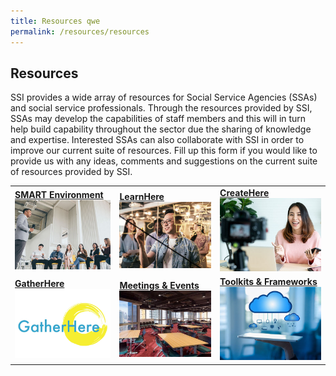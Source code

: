 ```yaml
---
title: Resources qwe
permalink: /resources/resources
---
```


## Resources

SSI provides a wide array of resources for Social Service Agencies (SSAs) and social service professionals. Through the resources provided by SSI, SSAs may develop the capabilities of staff members and this will in turn help build capability throughout the sector due the sharing of knowledge and expertise. Interested SSAs can also collaborate with SSI in order to improve our current suite of resources. Fill up this form if you would like to provide us with any ideas, comments and suggestions on the current suite of resources provided by SSI.

|  |  |  |
|--|--|--|
|**[SMART Environment](/resources/SMART-environment)** <br> [![SMART Environment](/images/resources/mainpage/BlockBooks.jpg)](/resources/SMART-environment)   |**[LearnHere](/resources/learn-here)**[![LearnHere](/images/resources/mainpage/Learnhere.jpg)](/resources/learn-here)   |**[CreateHere](/resources/create-here)**[![CreateHere](/images/resources/mainpage/Createhere.jpg)](/resources/create-here)   |
|**[GatherHere](/resources/gather-here)**[![GatherHere](/images/resources/mainpage/Gatherhere.jpg)](/resources/gather-here)   |**[Meetings & Events](/resources/meetings-events)**[![Meetings & Events](/images/resources/mainpage/Venue.jpg)](/resources/meetings-events)   |**[Toolkits & Frameworks](/resources/toolkits-frameworks)**[![Toolkits & Frameworks](/images/resources/mainpage/Toolkit.jpg)](/resources/toolkits-frameworks)   |

